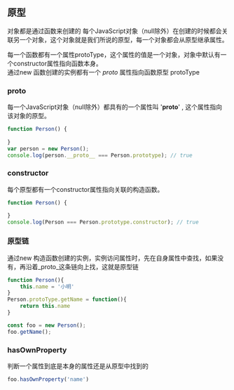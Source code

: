 
## 原型

对象都是通过函数来创建的
每个JavaScript对象（null除外）在创建的时候都会关联另一个对象，这个对象就是我们所说的原型，每一个对象都会从原型继承属性。

每一个函数都有一个属性protoType，这个属性的值是一个对象，对象中默认有一个constructor属性指向函数本身。   
通过new 函数创建的实例都有一个 _proto_ 属性指向函数原型 protoType


### __proto__

每一个JavaScript对象（null除外）都具有的一个属性叫 '__proto__' , 这个属性指向该对象的原型。

```js
function Person() {
 
}
var person = new Person();
console.log(person.__proto__ === Person.prototype); // true
```

### constructor

每个原型都有一个constructor属性指向关联的构造函数。

```js
function Person() { 

} 
console.log(Person === Person.prototype.constructor); // true
```

### 原型链

通过new 构造函数创建的实例，实例访问属性时，先在自身属性中查找，如果没有，再沿着_proto_这条链向上找，这就是原型链

```js
function Person(){
    this.name = '小明'
}
Person.protoType.getName = function(){
    return this.name
}

const foo = new Person();
foo.getName();
```

### hasOwnProperty

判断一个属性到底是本身的属性还是从原型中找到的
```js
foo.hasOwnProperty('name')
```

